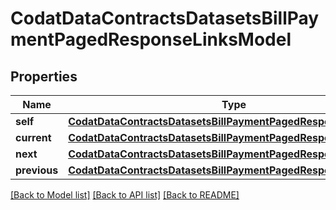 # CodatDataContractsDatasetsBillPaymentPagedResponseLinksModel


## Properties
Name | Type | Description | Notes
------------ | ------------- | ------------- | -------------
**self** | [**CodatDataContractsDatasetsBillPaymentPagedResponseHrefModel**](CodatDataContractsDatasetsBillPaymentPagedResponseHrefModel.md) |  | [optional] 
**current** | [**CodatDataContractsDatasetsBillPaymentPagedResponseHrefModel**](CodatDataContractsDatasetsBillPaymentPagedResponseHrefModel.md) |  | [optional] 
**next** | [**CodatDataContractsDatasetsBillPaymentPagedResponseHrefModel**](CodatDataContractsDatasetsBillPaymentPagedResponseHrefModel.md) |  | [optional] 
**previous** | [**CodatDataContractsDatasetsBillPaymentPagedResponseHrefModel**](CodatDataContractsDatasetsBillPaymentPagedResponseHrefModel.md) |  | [optional] 

[[Back to Model list]](../README.md#documentation-for-models) [[Back to API list]](../README.md#documentation-for-api-endpoints) [[Back to README]](../README.md)



